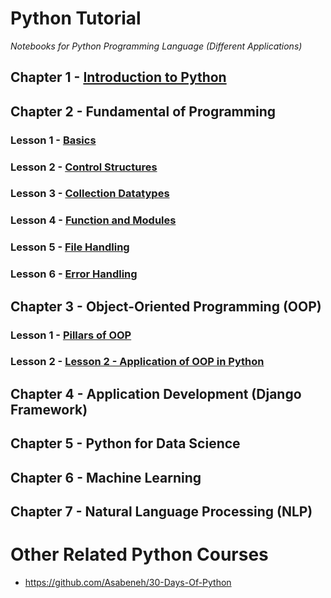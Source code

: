 # **Python Tutorial**

*Notebooks for Python Programming Language (Different Applications)*

## Chapter 1 - [Introduction to Python](https://github.com/wilfredpine/Python-Tutorial/blob/main/Chapter%201%20-%20Introduction/Lesson%201%20-%20Introduction%20to%20Python.ipynb)

## Chapter 2 - Fundamental of Programming
### Lesson 1 - [Basics](https://github.com/wilfredpine/Python-Tutorial/blob/main/Chapter%202%20-%20Fundamental%20of%20Programming/Lesson%201%20-%20Python%20Basics.ipynb)
### Lesson 2 - [Control Structures](https://github.com/wilfredpine/Python-Tutorial/blob/main/Chapter%202%20-%20Fundamental%20of%20Programming/Lesson%202%20-%20Control%20Structures.ipynb)
### Lesson 3 - [Collection Datatypes](https://github.com/wilfredpine/Python-Tutorial/blob/main/Chapter%202%20-%20Fundamental%20of%20Programming/Lesson%203%20-%20Collection%20Datatypes.ipynb)
### Lesson 4 - [Function and Modules](https://github.com/wilfredpine/Python-Tutorial/blob/main/Chapter%202%20-%20Fundamental%20of%20Programming/Lesson%204%20-%20Function%20and%20Module.ipynb)
### Lesson 5 - [File Handling](https://github.com/wilfredpine/Python-Tutorial/blob/main/Chapter%202%20-%20Fundamental%20of%20Programming/Lesson%205%20-%20File%20Handling.ipynb)
### Lesson 6 - [Error Handling](https://github.com/wilfredpine/Python-Tutorial/blob/main/Chapter%202%20-%20Fundamental%20of%20Programming/Lesson%206%20-%20Error%20Handling.ipynb)

## Chapter 3 - Object-Oriented Programming (OOP)
### Lesson 1 - [Pillars of OOP](https://github.com/wilfredpine/Python-Tutorial/blob/main/Chapter%203%20-%20Object-Oriented%20Programming%20(OOP)/Lesson%201%20-%20Pillars%20of%20OOP.ipynb)
### Lesson 2 - [Lesson 2 - Application of OOP in Python](https://github.com/wilfredpine/Python-Tutorial/blob/main/Chapter%203%20-%20Object-Oriented%20Programming%20(OOP)/Lesson%202%20-%20Application%20of%20OOP%20in%20Python.ipynb)

## Chapter 4 - Application Development (Django Framework)
## Chapter 5 - Python for Data Science
## Chapter 6 - Machine Learning
## Chapter 7 - Natural Language Processing (NLP)


# Other Related Python Courses
- https://github.com/Asabeneh/30-Days-Of-Python
